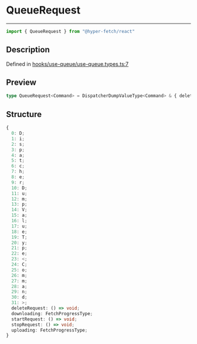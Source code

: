 

# QueueRequest

<div class="api-docs__separator" data-reactroot="">

---

</div><div class="api-docs__import" data-reactroot="">

```ts
import { QueueRequest } from "@hyper-fetch/react"
```

</div><div class="api-docs__section">

## Description

</div><div class="api-docs__description"><span class="api-docs__do-not-parse">



</span></div><p class="api-docs__definition">

Defined in [hooks/use-queue/use-queue.types.ts:7](https://github.com/BetterTyped/hyper-fetch/blob/6c3eaa91/packages/react/src/hooks/use-queue/use-queue.types.ts#L7)

</p><div class="api-docs__section">

## Preview

</div><div class="api-docs__preview type single">

```ts
type QueueRequest<Command> = DispatcherDumpValueType<Command> & { deleteRequest: () => void; downloading?: FetchProgressType; startRequest: () => void; stopRequest: () => void; uploading?: FetchProgressType };
```

</div><div class="api-docs__section">

## Structure

</div><div class="api-docs__returns">

```ts
{
  0: D;
  1: i;
  2: s;
  3: p;
  4: a;
  5: t;
  6: c;
  7: h;
  8: e;
  9: r;
  10: D;
  11: u;
  12: m;
  13: p;
  14: V;
  15: a;
  16: l;
  17: u;
  18: e;
  19: T;
  20: y;
  21: p;
  22: e;
  23: <;
  24: C;
  25: o;
  26: m;
  27: m;
  28: a;
  29: n;
  30: d;
  31: >;
  deleteRequest: () => void;
  downloading: FetchProgressType;
  startRequest: () => void;
  stopRequest: () => void;
  uploading: FetchProgressType;
}
```

</div>